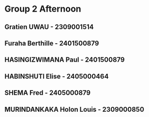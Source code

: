 # Group 2 Afternoon
## Gratien UWAU - 2309001514
## Furaha Berthille - 2401500879
## HASINGIZWIMANA Paul - 2401500879
## HABINSHUTI Elise - 2405000464
## SHEMA Fred - 2405000879
## MURINDANKAKA Holon  Louis - 2309000850
